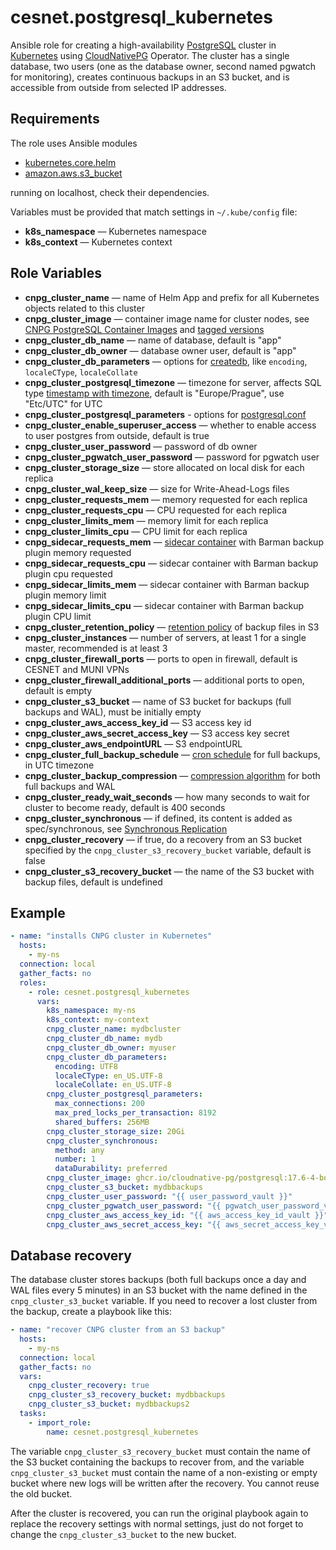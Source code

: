 # cesnet.postgresql_kubernetes

Ansible role for creating a high-availability [PostgreSQL](https://www.postgresql.org/) cluster in [Kubernetes](https://kubernetes.io/)
using [CloudNativePG](https://cloudnative-pg.io/documentation/current/) Operator.
The cluster has a single database, two users (one as the database owner, second named pgwatch for monitoring),
creates continuous backups in an S3 bucket, and is accessible from outside from selected IP addresses.

Requirements
------------

The role uses Ansible modules
- [kubernetes.core.helm](https://docs.ansible.com/ansible/latest/collections/kubernetes/core/helm_module.html)
- [amazon.aws.s3_bucket](https://docs.ansible.com/ansible/latest/collections/amazon/aws/s3_bucket_module.html)

running on localhost, check their dependencies.

Variables must be provided that match settings in ```~/.kube/config``` file:
- **k8s_namespace** — Kubernetes namespace
- **k8s_context** — Kubernetes context

Role Variables
--------------
- **cnpg_cluster_name** — name of Helm App and prefix for all Kubernetes objects related to this cluster  
- **cnpg_cluster_image** — container image name for cluster nodes, see [CNPG PostgreSQL Container Images](https://github.com/cloudnative-pg/postgres-containers/pkgs/container/postgresql) and [tagged versions](https://github.com/cloudnative-pg/postgres-containers/pkgs/container/postgresql/versions?filters%5Bversion_type%5D=tagged)
- **cnpg_cluster_db_name** — name of database, default is "app"
- **cnpg_cluster_db_owner** — database owner user, default is "app"
- **cnpg_cluster_db_parameters** — options for [createdb](https://www.postgresql.org/docs/current/app-createdb.html#id-1.9.4.4.6), like ```encoding```, ```localeCType```, ```localeCollate```
- **cnpg_cluster_postgresql_timezone** — timezone for server, affects SQL type [timestamp with timezone](https://www.postgresql.org/docs/current/datatype-datetime.html#DATATYPE-TIMEZONES), default is "Europe/Prague", use "Etc/UTC" for UTC
- **cnpg_cluster_postgresql_parameters** - options for [postgresql.conf](https://cloudnative-pg.io/documentation/1.26/postgresql_conf/#the-postgresql-section)
- **cnpg_cluster_enable_superuser_access** — whether to enable access to user postgres from outside, default is true 
- **cnpg_cluster_user_password** — password of db owner
- **cnpg_cluster_pgwatch_user_password** — password for pgwatch user
- **cnpg_cluster_storage_size** — store allocated on local disk for each replica
- **cnpg_cluster_wal_keep_size** — size for Write-Ahead-Logs files
- **cnpg_cluster_requests_mem** — memory requested for each replica
- **cnpg_cluster_requests_cpu** — CPU requested for each replica
- **cnpg_cluster_limits_mem** — memory limit for each replica
- **cnpg_cluster_limits_cpu** —  CPU limit for each replica
- **cnpg_sidecar_requests_mem** — [sidecar container](https://cloudnative-pg.io/plugin-barman-cloud/docs/usage/#configuring-the-plugin-instance-sidecar) with Barman backup plugin memory requested
- **cnpg_sidecar_requests_cpu** — sidecar container with Barman backup plugin cpu requested
- **cnpg_sidecar_limits_mem** — sidecar container with Barman backup plugin memory limit 
- **cnpg_sidecar_limits_cpu** — sidecar container with Barman backup plugin CPU limit
- **cnpg_cluster_retention_policy** — [retention policy](https://cloudnative-pg.io/plugin-barman-cloud/docs/retention/) of backup files in S3
- **cnpg_cluster_instances** — number of servers, at least 1 for a single master, recommended is at least 3
- **cnpg_cluster_firewall_ports** — ports to open in firewall, default is CESNET and MUNI VPNs
- **cnpg_cluster_firewall_additional_ports** — additional ports to open, default is empty 
- **cnpg_cluster_s3_bucket** — name of S3 bucket for backups (full backups and WAL), must be initially empty
- **cnpg_cluster_aws_access_key_id** — S3 access key id
- **cnpg_cluster_aws_secret_access_key** — S3 access key secret
- **cnpg_cluster_aws_endpointURL** — S3 endpointURL
- **cnpg_cluster_full_backup_schedule** — [cron schedule](https://pkg.go.dev/github.com/robfig/cron#hdr-CRON_Expression_Format) for full backups, in UTC timezone
- **cnpg_cluster_backup_compression** — [compression algorithm](https://cloudnative-pg.io/plugin-barman-cloud/docs/compression/) for both full backups and WAL
- **cnpg_cluster_ready_wait_seconds** — how many seconds to wait for cluster to become ready, default is 400 seconds
- **cnpg_cluster_synchronous** — if defined, its content is added as spec/synchronous, see [Synchronous Replication](https://cloudnative-pg.io/documentation/1.26/replication/#synchronous-replication) 
- **cnpg_cluster_recovery** — if true, do a recovery from an S3 bucket specified by the `cnpg_cluster_s3_recovery_bucket` variable, default is false
- **cnpg_cluster_s3_recovery_bucket** — the name of the S3 bucket with backup files, default is undefined 

Example
-------
```yaml
- name: "installs CNPG cluster in Kubernetes"
  hosts:
    - my-ns
  connection: local
  gather_facts: no
  roles:
    - role: cesnet.postgresql_kubernetes
      vars:
        k8s_namespace: my-ns
        k8s_context: my-context
        cnpg_cluster_name: mydbcluster
        cnpg_cluster_db_name: mydb
        cnpg_cluster_db_owner: myuser
        cnpg_cluster_db_parameters:
          encoding: UTF8
          localeCType: en_US.UTF-8
          localeCollate: en_US.UTF-8
        cnpg_cluster_postgresql_parameters:
          max_connections: 200
          max_pred_locks_per_transaction: 8192
          shared_buffers: 256MB
        cnpg_cluster_storage_size: 20Gi
        cnpg_cluster_synchronous:
          method: any
          number: 1
          dataDurability: preferred
        cnpg_cluster_image: ghcr.io/cloudnative-pg/postgresql:17.6-4-bookworm
        cnpg_cluster_s3_bucket: mydbbackups
        cnpg_cluster_user_password: "{{ user_password_vault }}"
        cnpg_cluster_pgwatch_user_password: "{{ pgwatch_user_password_vault }}"
        cnpg_cluster_aws_access_key_id: "{{ aws_access_key_id_vault }}"
        cnpg_cluster_aws_secret_access_key: "{{ aws_secret_access_key_vault }}"
```

Database recovery
-----------------
The database cluster stores backups (both full backups once a day and WAL files every 5 minutes) in an S3 bucket
with the name defined in the `cnpg_cluster_s3_bucket` variable. If you need to recover a lost cluster from the backup,
create a playbook like this:
```yaml
- name: "recover CNPG cluster from an S3 backup"
  hosts:
    - my-ns
  connection: local
  gather_facts: no
  vars:
    cnpg_cluster_recovery: true
    cnpg_cluster_s3_recovery_bucket: mydbbackups
    cnpg_cluster_s3_bucket: mydbbackups2
  tasks:
    - import_role:
        name: cesnet.postgresql_kubernetes
```
The variable `cnpg_cluster_s3_recovery_bucket` must contain the name of the S3 bucket containing the backups
to recover from, and the variable `cnpg_cluster_s3_bucket` must contain the name of a non-existing or empty bucket 
where new logs will be written after the recovery. You cannot reuse the old bucket. 

After the cluster is recovered, you can run the original playbook again to replace the recovery settings with normal
settings, just do not forget to change the `cnpg_cluster_s3_bucket` to the new bucket.